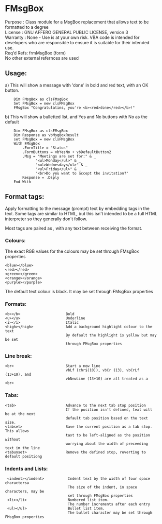 # FMsgBox
Purpose   : Class module for a MsgBox replacement that allows text to be formatted to a degree  
License   : GNU AFFERO GENERAL PUBLIC LICENSE, version 3  
Warranty  : None - Use is at your own risk. VBA code is intended for developers who are 
responsible to ensure it is suitable for their intended use.  
Req'd Refs: frmMsgBox (form)  
            No other external refernces are used  

## Usage:  
a) This will show a message with 'done' in bold and red text, with an OK button.
````
    Dim FMsgBox as clsFMsgBox
    Set FMsgBox = new clsFMsgBox
    FMsgBox "Congratulatins, you're <b><red>done</red></b>!"
````

b) This will show a bulletted list, and Yes and No buttons with No as the default
````
    Dim FMsgBox as clsFMsgBox
    Dim Response as vbMsgBoxResult
    set FMsgBox = new clsFMsgBox
    With FMsgBox
        .FormTitle = "Status"
        .FormButtons = vbYesNo + vbDefaultButton2
        .Msg = "Meetings are set for:" & _
              "<ul>Monday</ul>" & _
              "<ul>Wednesday</ul>" & _
              "<ul>Friday</ul>" & _
              "<br>Do you want to accept the invitation?"
        Response = .Dsply
    End With
````

## Format tags:
Apply formatting to the message (prompt) text by embedding tags in the text. Some tags
are similar to HTML, but this isn't intended to be a full HTML interpreter so they
generally don't follow.

Most tags are paired as <start></stop>, with any text between receiving the format.

### Colours:
The exact RGB values for the colours may be set through FMsgBox properties
````
<blue></blue>
<red></red>
<green></green>
<orange></orange>
<purple></purple>
````
The default text colour is black. It may be set through FMsgBox properties

### Formats:
````
<b></b>                     Bold
<u></u>                     Underline
<i></i>                     Italic
<high></high>               Add a background highlight colour to the text
							By default the highlight is yellow but may be set
							through FMsgBox properties
````

### Line break:
````
<br>                        Start a new line
                            vbLf (chr$(10)), vbCr (13), vbCrLf (13+10), and
                            vbNewLine (13+10) are all treated as a <br>
````

### Tabs:
````
<tab>                       Advance to the next tab stop position
                            If the position isn't defined, text will be at the next
                            default tab position based on the text size.
<tabset>                    Save the current position as a tab stop. This allows
                            taxt to be left-aligned as the position without
                            worrying about the width of preceeding text in the line
<tabunset>                  Remove the defined stop, reverting to default positiong
````

### Indents and Lists:
````
 <indent></indent>           Indent text by the width of four space charactersa
                             The size of the indent, in space characters, may be
                             set through FMsgBox properties
 <li></li>                   Numbered list item.
                             The number increments after each entry
 <ul></ul>                   Bullet list item.
                             The bullet character may be set through FMsgBox properties
````

